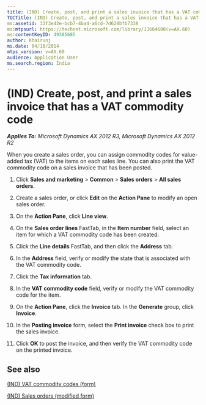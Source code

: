 ```yaml
---
title: (IND) Create, post, and print a sales invoice that has a VAT commodity code
TOCTitle: (IND) Create, post, and print a sales invoice that has a VAT commodity code
ms:assetid: 33f3e42e-bcb7-4ba4-a6cd-7d620bfb7338
ms:mtpsurl: https://technet.microsoft.com/library/JJ664608(v=AX.60)
ms:contentKeyID: 49385685
author: Khairunj
ms.date: 04/18/2014
mtps_version: v=AX.60
audience: Application User
ms.search.region: India
---
```


# (IND) Create, post, and print a sales invoice that has a VAT commodity code 


_**Applies To:** Microsoft Dynamics AX 2012 R3, Microsoft Dynamics AX 2012 R2_

When you create a sales order, you can assign commodity codes for value-added tax (VAT) to the items on each sales line. You can also print the VAT commodity code on a sales invoice that has been posted.

1.  Click **Sales and marketing** \> **Common** \> **Sales orders** \> **All sales orders**.

2.  Create a sales order, or click **Edit** on the **Action Pane** to modify an open sales order.

3.  On the **Action Pane**, click **Line view**.

4.  On the **Sales order lines** FastTab, in the **Item number** field, select an item for which a VAT commodity code has been created.

5.  Click the **Line details** FastTab, and then click the **Address** tab.

6.  In the **Address** field, verify or modify the state that is associated with the VAT commodity code.

7.  Click the **Tax information** tab.

8.  In the **VAT commodity code** field, verify or modify the VAT commodity code for the item.

9.  On the **Action Pane**, click the **Invoice** tab. In the **Generate** group, click **Invoice**.

10. In the **Posting invoice** form, select the **Print invoice** check box to print the sales invoice.

11. Click **OK** to post the invoice, and then verify the VAT commodity code on the printed invoice.

## See also

[(IND) VAT commodity codes (form)](https://technet.microsoft.com/library/jj664797\(v=ax.60\))

[(IND) Sales orders (modified form)](https://technet.microsoft.com/library/jj677998\(v=ax.60\))

  


